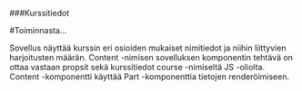 ###Kurssitiedot

#Toiminnasta...

Sovellus näyttää kurssin eri osioiden mukaiset nimitiedot ja niihin
liittyvien harjoitusten määrän. Content -nimisen sovelluksen komponentin tehtävä
on ottaa vastaan propsit sekä kurssitiedot course -nimiseltä JS -oliolta.
Content -komponentti käyttää Part -komponenttia tietojen renderöimiseen.